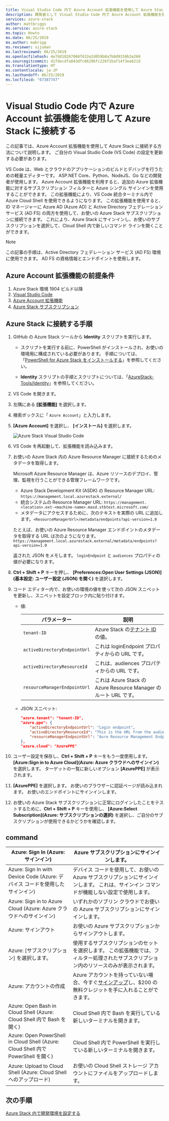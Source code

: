 ```yaml
---
title: Visual Studio Code 内で Azure Account 拡張機能を使用して Azure Stack に接続する | Microsoft Docs
description: 開発者として Visual Studio Code 内で Azure Account 拡張機能を使用して Azure Stack に接続します
services: azure-stack
author: mattbriggs
ms.service: azure-stack
ms.topic: Howto
ms.date: 06/25/2019
ms.author: mabrigg
ms.reviewer: sijuman
ms.lastreviewed: 06/25/2019
ms.openlocfilehash: 4e7dd18267060f632e2d059b0a7b0d9158b2e260
ms.sourcegitcommit: d1fdecdfa843dfc0629bfc226f1baf14f3ea621d
ms.translationtype: HT
ms.contentlocale: ja-JP
ms.lasthandoff: 06/25/2019
ms.locfileid: "67387747"
---
```

# <a name="connect-to-azure-stack-using-azure-account-extension-in-visual-studio-code"></a>Visual Studio Code 内で Azure Account 拡張機能を使用して Azure Stack に接続する

この記事では、Azure Account 拡張機能を使用して Azure Stack に接続する方法について説明します。 ご自分の Visual Studio Code (VS Code) の設定を更新する必要があります。

VS Code は、Web とクラウドのアプリケーションのビルドとデバッグを行うための軽量エディターです。 ASP.NET Core、Python、NodeJS、Go などの開発者が使用します。 Azure Account 拡張機能を利用すると、追加の Azure 拡張機能に対するサブスクリプション フィルターと Azure シングル サインインを使用することができます。 この拡張機能により、VS Code 統合ターミナル内で Azure Cloud Shell を使用できるようになります。 この拡張機能を使用すると、ID マネージャーに Azure AD (Azure AD) と Active Directory フェデレーション サービス (AD FS) の両方を使用して、お使いの Azure Stack サブスクリプションに接続できます。 これにより、Azure Stack にサインインし、お使いのサブスクリプションを選択して、Cloud Shell 内で新しいコマンド ラインを開くことができます。 

> [!Note]  
> この記事の手順は、Active Directory フェデレーション サービス (AD FS) 環境に使用できます。 AD FS の資格情報とエンドポイントを使用します。

## <a name="pre-requisites-for-the-azure-account-extension"></a>Azure Account 拡張機能の前提条件

1. Azure Stack 環境 1904 ビルド以降
2. [Visual Studio Code](https://code.visualstudio.com/)
3. [Azure Account 拡張機能](https://github.com/Microsoft/vscode-azure-account)
4. [Azure Stack サブスクリプション](https://azure.microsoft.com/overview/azure-stack/)

## <a name="steps-to-connect-to-azure-stack"></a>Azure Stack に接続する手順

1. GitHub の Azure Stack ツールから **Identity** スクリプトを実行します。

    - スクリプトを実行する前に、PowerShell がインストールされ、お使いの環境用に構成されている必要があります。 手順については、「[PowerShell for Azure Stack をインストールする](../operator/azure-stack-powershell-install.md)」を参照してください。

    - **Identity** スクリプトの手順とスクリプトについては、「[AzureStack-Tools/Identity](https://github.com/Azure/AzureStack-Tools/tree/master/Identity)」を参照してください。

2. VS Code を開きます。

3. 左隅にある **[拡張機能]** を選択します。

3. 検索ボックスに「 `Azure Account`」と入力します。

4. **[Azure Account]** を選択し、 **[インストール]** を選択します。

      ![Azure Stack Visual Studio Code](media/azure-stack-dev-start-vscode-azure/image1.png)

5. VS Code を再起動して、拡張機能を読み込みます。

6. お使いの Azure Stack 内の Azure Resource Manager に接続するためのメタデータを取得します。 
    
    Microsoft Azure Resource Manager は、Azure リソースのデプロイ、管理、監視を行うことができる管理フレームワークです。
    - Azure Stack Development Kit (ASDK) の Resource Manager URL: `https://management.local.azurestack.external/` 
    - 統合システムの Resource Manager URL: `https://management.<location>.ext-<machine-name>.masd.stbtest.microsoft.com/`
    - メタデータにアクセスするために、次のテキストを実際の URL に追加します。`<ResourceManagerUrl>/metadata/endpoints?api-version=1.0`

    たとえば、お使いの Azure Resource Manager エンドポイントのメタデータを取得する URL は次のようになります。`https://management.local.azurestack.external/metadata/endpoints?api-version=1.0`

    返された JSON をメモします。 `loginEndpoint` と `audiences` プロパティの値が必要になります。

7. **Ctrl + Shift + P** キーを押し、 **[Preferences:Open User Settings (JSON)]\(基本設定: ユーザー設定 (JSON) を開く\)** を選択します。

8. コード エディター内で、お使いの環境の値を使って次の JSON スニペットを更新し、スニペットを設定ブロック内に貼り付けます。

    - 値:

        | パラメーター | 説明 |
        | --- | --- |
        | `tenant-ID` | Azure Stack の[テナント ID](../operator/azure-stack-identity-overview.md) の値。 |
        | `activeDirectoryEndpointUrl` | これは loginEndpoint プロパティからの URL です。 |
        | `activeDirectoryResourceId` | これは、audiences プロパティからの URL です。
        | `resourceManagerEndpointUrl` | これは Azure Stack の Azure Resource Manager のルート URL です。 | 

    - JSON スニペット:

      ```JSON  
      "azure.tenant": "tenant-ID",
      "azure.ppe": {
          "activeDirectoryEndpointUrl": "Login endpoint",
          "activeDirectoryResourceId": "This is the URL from the audiences property.",
          "resourceManagerEndpointUrl": "Aure Resource Management Endpoint",
      },
      "azure.cloud": "AzurePPE"
      ```

9. ユーザー設定を保存し、**Ctrl + Shift + P** キーをもう一度使用します。 **[Azure:Sign in to Azure Cloud]\(Azure: Azure クラウドへのサインイン\)** を選択します。 ターゲットの一覧に新しいオプション **[AzurePPE]** が表示されます。

10. **[AzurePPE]** を選択します。 お使いのブラウザーに認証ページが読み込まれます。 お使いのエンドポイントにサインインします。

11. お使いの Azure Stack サブスクリプションに正常にログインしたことをテストするために、**Ctrl + Shift + P** キーを使用し、 **[Azure:Select Subscription]\(Azure: サブスクリプションの選択\)** を選択し、ご自分のサブスクリプションが使用できるかどうかを確認します。

## <a name="commands"></a>command

| Azure: Sign In (Azure: サインイン) | Azure サブスクリプションにサインインします。 |
| --- | --- |
| Azure: Sign In with Device Code (Azure: デバイス コードを使用したサインイン) | デバイス コードを使用して、お使いの Azure サブスクリプションにサインインします。 これは、サインイン コマンドが機能しない設定で使用します。 |
| Azure: Sign in to Azure Cloud (Azure: Azure クラウドへのサインイン) | いずれかのソブリン クラウドでお使いの Azure サブスクリプションにサインインします。 |
| Azure: サインアウト | お使いの Azure サブスクリプションからサインアウトします。 |
| Azure: [サブスクリプション] を選択します。 | 使用するサブスクリプションのセットを選択します。 この拡張機能では、フィルター処理されたサブスクリプション内のリソースのみが表示されます。 |
| Azure: アカウントの作成 | Azure アカウントを持っていない場合、今すぐ[サインアップ](https://azure.microsoft.com/free/?utm_source=campaign&utm_campaign=vscode-azure-account&mktingSource=vscode-azure-account)し、\$200 の無料クレジットを手に入れることができます。 |
| Azure: Open Bash in Cloud Shell (Azure: Cloud Shell 内で Bash を開く) | Cloud Shell 内で Bash を実行している新しいターミナルを開きます。 |
| Azure: Open PowerShell in Cloud Shell (Azure: Cloud Shell 内で PowerShell を開く) | Cloud Shell 内で PowerShell を実行している新しいターミナルを開きます。 |
| Azure: Upload to Cloud Shell (Azure: Cloud Shell へのアップロード) | お使いの Cloud Shell ストレージ アカウントにファイルをアップロードします。 |

## <a name="next-steps"></a>次の手順

[Azure Stack 内で開発環境を設定する](azure-stack-dev-start.md)